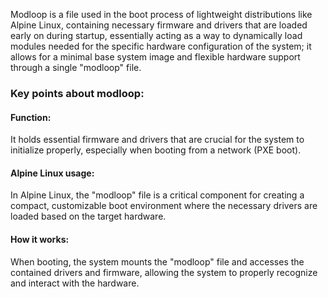 Modloop is a file used in the boot process of lightweight distributions like Alpine Linux, containing necessary firmware and drivers that are loaded early on during startup, essentially acting as a way to dynamically load modules needed for the specific hardware configuration of the system; it allows for a minimal base system image and flexible hardware support through a single "modloop" file. 

### Key points about modloop:

#### Function:

It holds essential firmware and drivers that are crucial for the system to initialize properly, especially when booting from a network (PXE boot). 

#### Alpine Linux usage:

In Alpine Linux, the "modloop" file is a critical component for creating a compact, customizable boot environment where the necessary drivers are loaded based on the target hardware. 

#### How it works:

When booting, the system mounts the "modloop" file and accesses the contained drivers and firmware, allowing the system to properly recognize and interact with the hardware. 